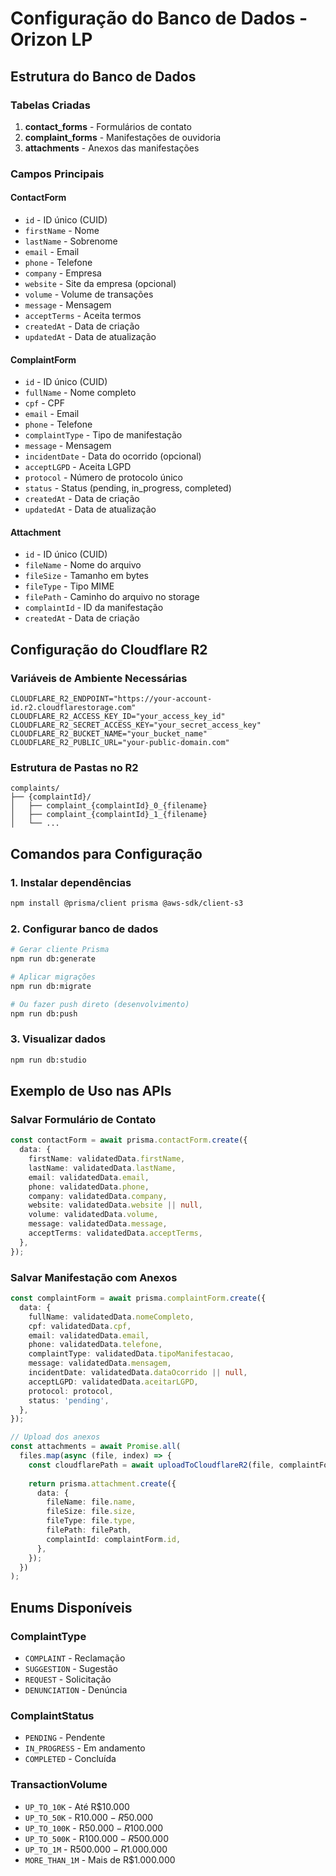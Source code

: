 # Configuração do Banco de Dados - Orizon LP

## Estrutura do Banco de Dados

### Tabelas Criadas

1. **contact_forms** - Formulários de contato
2. **complaint_forms** - Manifestações de ouvidoria  
3. **attachments** - Anexos das manifestações

### Campos Principais

#### ContactForm
- `id` - ID único (CUID)
- `firstName` - Nome
- `lastName` - Sobrenome
- `email` - Email
- `phone` - Telefone
- `company` - Empresa
- `website` - Site da empresa (opcional)
- `volume` - Volume de transações
- `message` - Mensagem
- `acceptTerms` - Aceita termos
- `createdAt` - Data de criação
- `updatedAt` - Data de atualização

#### ComplaintForm
- `id` - ID único (CUID)
- `fullName` - Nome completo
- `cpf` - CPF
- `email` - Email
- `phone` - Telefone
- `complaintType` - Tipo de manifestação
- `message` - Mensagem
- `incidentDate` - Data do ocorrido (opcional)
- `acceptLGPD` - Aceita LGPD
- `protocol` - Número de protocolo único
- `status` - Status (pending, in_progress, completed)
- `createdAt` - Data de criação
- `updatedAt` - Data de atualização

#### Attachment
- `id` - ID único (CUID)
- `fileName` - Nome do arquivo
- `fileSize` - Tamanho em bytes
- `fileType` - Tipo MIME
- `filePath` - Caminho do arquivo no storage
- `complaintId` - ID da manifestação
- `createdAt` - Data de criação

## Configuração do Cloudflare R2

### Variáveis de Ambiente Necessárias

```env
CLOUDFLARE_R2_ENDPOINT="https://your-account-id.r2.cloudflarestorage.com"
CLOUDFLARE_R2_ACCESS_KEY_ID="your_access_key_id"
CLOUDFLARE_R2_SECRET_ACCESS_KEY="your_secret_access_key"
CLOUDFLARE_R2_BUCKET_NAME="your_bucket_name"
CLOUDFLARE_R2_PUBLIC_URL="your-public-domain.com"
```

### Estrutura de Pastas no R2

```
complaints/
├── {complaintId}/
│   ├── complaint_{complaintId}_0_{filename}
│   ├── complaint_{complaintId}_1_{filename}
│   └── ...
```

## Comandos para Configuração

### 1. Instalar dependências
```bash
npm install @prisma/client prisma @aws-sdk/client-s3
```

### 2. Configurar banco de dados
```bash
# Gerar cliente Prisma
npm run db:generate

# Aplicar migrações
npm run db:migrate

# Ou fazer push direto (desenvolvimento)
npm run db:push
```

### 3. Visualizar dados
```bash
npm run db:studio
```

## Exemplo de Uso nas APIs

### Salvar Formulário de Contato
```typescript
const contactForm = await prisma.contactForm.create({
  data: {
    firstName: validatedData.firstName,
    lastName: validatedData.lastName,
    email: validatedData.email,
    phone: validatedData.phone,
    company: validatedData.company,
    website: validatedData.website || null,
    volume: validatedData.volume,
    message: validatedData.message,
    acceptTerms: validatedData.acceptTerms,
  },
});
```

### Salvar Manifestação com Anexos
```typescript
const complaintForm = await prisma.complaintForm.create({
  data: {
    fullName: validatedData.nomeCompleto,
    cpf: validatedData.cpf,
    email: validatedData.email,
    phone: validatedData.telefone,
    complaintType: validatedData.tipoManifestacao,
    message: validatedData.mensagem,
    incidentDate: validatedData.dataOcorrido || null,
    acceptLGPD: validatedData.aceitarLGPD,
    protocol: protocol,
    status: 'pending',
  },
});

// Upload dos anexos
const attachments = await Promise.all(
  files.map(async (file, index) => {
    const cloudflarePath = await uploadToCloudflareR2(file, complaintForm.id, index);
    
    return prisma.attachment.create({
      data: {
        fileName: file.name,
        fileSize: file.size,
        fileType: file.type,
        filePath: filePath,
        complaintId: complaintForm.id,
      },
    });
  })
);
```

## Enums Disponíveis

### ComplaintType
- `COMPLAINT` - Reclamação
- `SUGGESTION` - Sugestão  
- `REQUEST` - Solicitação
- `DENUNCIATION` - Denúncia

### ComplaintStatus
- `PENDING` - Pendente
- `IN_PROGRESS` - Em andamento
- `COMPLETED` - Concluída

### TransactionVolume
- `UP_TO_10K` - Até R$10.000
- `UP_TO_50K` - R$10.000 - R$50.000
- `UP_TO_100K` - R$50.000 - R$100.000
- `UP_TO_500K` - R$100.000 - R$500.000
- `UP_TO_1M` - R$500.000 - R$1.000.000
- `MORE_THAN_1M` - Mais de R$1.000.000
